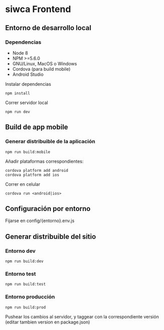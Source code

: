# siwca Frontend

## Entorno de desarrollo local

### Dependencias

* Node 8
* NPM >=5.6.0
* GNU/Linux, MacOS o Windows
* Cordova (para build mobile)
* Android Studio

Instalar dependencias

```
npm install
```

Correr servidor local

```
npm run dev
```

## Build de app mobile

### Generar distribuible de la aplicación


```
npm run build:mobile
```

Añadir plataformas correspondientes:


```
cordova platform add android
cordova platform add ios
```

Correr en celular

```
cordova run <android|ios>
```


## Configuración por entorno

Fijarse en config/{entorno}.env.js

## Generar distribuible del sitio

### Entorno dev

```
npm run build:dev
```

### Entorno test

```
npm run build:test
```

### Entorno producción

```
npm run build:prod
```

Pushear los cambios al servidor, y taggear con la correspondiente versión (editar tambien version en package.json)